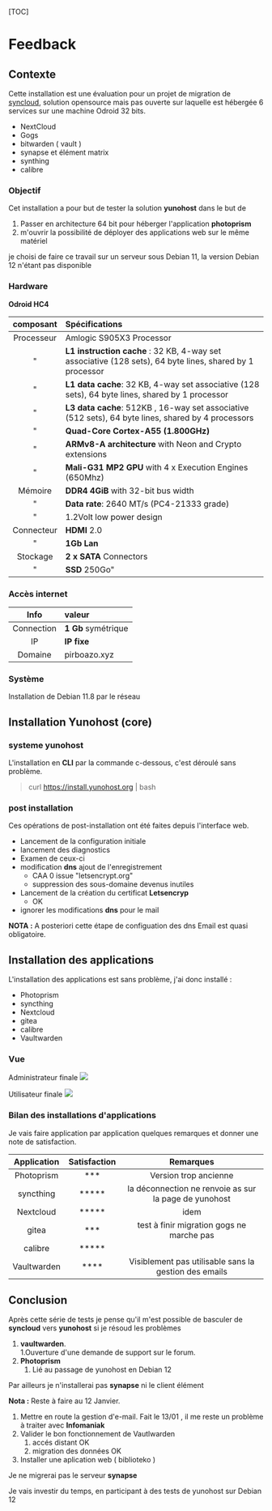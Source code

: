 [TOC]
# Feedback 

## Contexte
Cette installation est une évaluation pour un projet de migration de [syncloud](https://syncloud.org/), solution opensource mais pas ouverte sur laquelle est hébergée 6 services sur une machine Odroid 32 bits.

* NextCloud
* Gogs
* bitwarden ( vault )
* synapse et élément matrix
* synthing
* calibre

### Objectif
Cet installation a pour but de tester la solution **yunohost** dans le but de
1. Passer en architecture 64 bit pour héberger l'application **photoprism**
2. m'ouvrir la possibilité de déployer des applications web sur le même matériel  

je choisi de faire ce travail sur un serveur sous Debian 11, la version Debian 12 n'étant pas disponible

### Hardware 
**Odroid HC4** 

 composant  | Spécifications  
 :---: | :-- 
Processeur| Amlogic S905X3 Processor 
 "|**L1 instruction cache** : 32 KB, 4-way set associative (128 sets), 64 byte lines, shared by 1 processor
 "| **L1 data cache**: 32 KB, 4-way set associative (128 sets), 64 byte lines, shared by 1 processor 
 "| **L3 data cache**: 512KB , 16-way set associative (512 sets), 64 byte lines, shared by 4 processors 
 "| **Quad-Core Cortex-A55 (1.800GHz)** 
 "| **ARMv8-A architecture** with Neon and Crypto extensions 
 "|**Mali-G31 MP2 GPU** with 4 x Execution Engines (650Mhz) 
 Mémoire| **DDR4 4GiB** with 32-bit bus width
"| **Data rate**: 2640 MT/s (PC4-21333 grade)
"| 1.2Volt low power design
Connecteur | **HDMI** 2.0
"| **1Gb Lan** 
Stockage | **2 x SATA** Connectors
" | **SSD** 250Go"
 
 ### Accès internet 
 
 Info| valeur
 :-:|:-
 Connection| **1 Gb** symétrique
 IP| **IP fixe**
 Domaine| pirboazo.xyz
 
 ### Système 
 
 Installation de Debian 11.8 par le réseau
 
## Installation Yunohost (core)
### systeme yunohost

L'installation en **CLI** par la commande c-dessous, c'est déroulé sans problème.

> curl https://install.yunohost.org | bash


### post installation
Ces opérations de post-installation ont été faites depuis l'interface web.

* Lancement de la configuration initiale
* lancement des diagnostics
* Examen de ceux-ci 
* modification **dns** ajout de l'enregistrement 
	* CAA   0 issue "letsencrypt.org"
	* suppression des sous-domaine devenus inutiles
* Lancement de la création du certificat **Letsencryp**	
	* OK 
* ignorer les modifications **dns** pour le mail
	
**NOTA :** A posteriori cette étape de configuation des dns Email est quasi obligatoire.	
	
	
## Installation des applications	

L'installation des applications est sans problème, j'ai donc installé :
* Photoprism 
* syncthing
* Nextcloud
* gitea
* calibre
* Vaultwarden

### Vue 
Administrateur finale
![](/home/pboizot/Pictures/yunohost/Ecran-admin-application.jpg)

Utilisateur finale 
![](/home/pboizot/Pictures/yunohost/Ecran-utilisateur.jpg)

### Bilan des installations d'applications
Je vais faire application par application quelques remarques et donner une note de satisfaction.

Application| Satisfaction | Remarques 
:-: | :-: | :-: 
Photoprism | *** | Version trop ancienne
syncthing | *****| la déconnection ne renvoie as sur la page de yunohost
Nextcloud | ***** | idem 
gitea | *** | test à finir migration gogs ne marche pas
calibre| *****| 
Vaultwarden | **** | Visiblement pas utilisable sans la gestion des emails  


## Conclusion
Après cette série de tests je pense qu'il m'est possible de basculer de **syncloud** vers **yunohost** si je résoud les problèmes 

1. **vaultwarden**.   
	1.Ouverture d'une demande de support sur le forum. 
1. **Photoprism**
	1. Lié au passage de yunohost en Debian 12 
	
Par ailleurs je n'installerai pas **synapse** ni le client élément

**Nota :** Reste à faire au 12 Janvier.

1. Mettre en route la gestion d'e-mail. Fait le 13/01 , il me reste un problème à traiter avec **Infomaniak**
1. Valider le bon fonctionnement de Vautlwarden
	1. accés distant OK
	1. migration des données OK
1. Installer une aplication web ( biblioteko )

Je ne migrerai pas le serveur **synapse** 

Je vais investir du temps, en participant à des tests  de yunohost sur Debian 12






